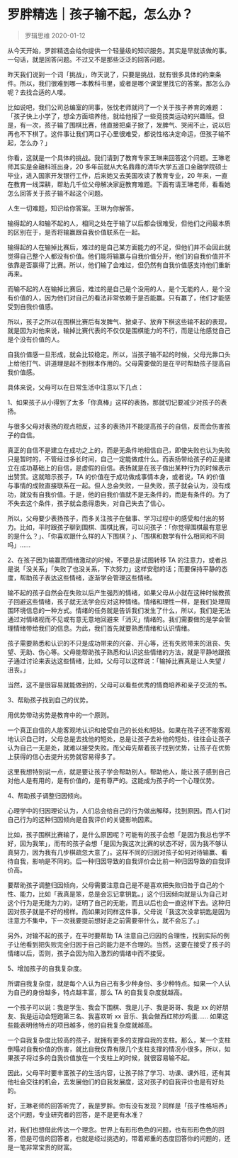 # 罗胖精选｜孩子输不起，怎么办？
> 罗辑思维
2020-01-12

从今天开始，罗胖精选会给你提供一个轻量级的知识服务。其实是早就该做的事。一句话，就是回答问题。不过又不是那些泛泛的回答问题。

昨天我们说到一个词「挑战」，昨天说了，只要是挑战，就有很多具体的约束条件。所以，我们很难到哪一本教科书里，或者是哪个课堂里找它的答案。那怎么办呢？去找合适的人喽。

比如说吧，我们公司总编室的同事，张忱老师就问了一个关于孩子养育的难题：「孩子快上小学了，想全方面培养他，就给他报了一些竞技类运动的兴趣班。但是，有一次，孩子输了围棋比赛，他直接把桌子掀了，发脾气、哭闹不止，说以后再也不下棋了。这件事让我们两口子心里很难受，都说性格决定命运，但孩子输不起，怎么办？」

你看，这就是一个具体的挑战。我们请到了教育专家王琳来回答这个问题。王琳老师其实是金融科班出身，20 多年前就从大名鼎鼎的清华大学五道口金融学院硕士毕业，进入国家开发银行工作，后来她又去美国攻读了教育专业，20 年来，一直在教育一线深耕，帮助几千位父母解决家庭教育难题。下面有请王琳老师，看看她怎么回答关于孩子输不起这个问题。

人生一切难题，知识给你答案。王琳为你解答。

输得起的人和输不起的人，相同之处在于输了以后都会很难受，但他们之间最本质的区别在于，是否将输赢跟自我价值联系在一起。

输得起的人在输掉比赛后，难过的是自己某方面能力的不足，但他们并不会因此就觉得自己整个人都没有价值。他们能将输赢与自我价值分开，他们的自我价值并不依靠是否赢得了比赛。所以，他们输了会难过，但仍然有自我价值感支持他们重新再来。

而输不起的人在输掉比赛后，难过的是自己是个没用的人，是个无能的人，是个没有价值的人，因为他们对自己的看法非常依赖于是否能赢。只有赢了，他们才能感受到自我价值感。

所以，孩子之所以在围棋比赛后有发脾气、掀桌子、放弃下棋这些输不起的表现，就是因为对他来说，输掉比赛代表的不仅仅是围棋能力的不行，而是让他感觉自己是个没有价值的人。

自我价值感一旦形成，就会比较稳定。所以，当孩子输不起的时候，父母光靠口头上给他打气、讲道理是起不到根本作用的。父母需要做的是在平时帮助孩子提高自我价值感。

具体来说，父母可以在日常生活中注意以下几点：

1、如果孩子从小得到了太多「你真棒」这样的表扬，那就切记要减少对孩子的表扬。

与很多父母对表扬的观点相反，过多的表扬并不能提高孩子的自信，反而会伤害孩子的自信。

真正的自信不是建立在成功之上的，而是无条件地相信自己，即使失败也认为失败只是暂时的，不管经过多长时间，自己一定能做成什么。而表扬带给孩子的正是建立在成功基础上的自信，是虚假的自信。表扬就是在孩子做出某种行为的时候表示出赞赏。这就暗示孩子，TA 的价值在于成功做成事情本身，或者说，TA 的价值与事情的成败直接联系在一起。但人总会失败，一旦失败，孩子就会认为，没有成功，就没有自我价值。于是，他的自我价值就不是无条件的，而是有条件的。为了不失去这个条件，孩子就会患得患失，对自己失去了信心。

所以，父母要少表扬孩子，而多关注孩子在做事、学习过程中的感受和付出的努力。比如，平时跟孩子聊到围棋、围棋比赛，可以问孩子：「你觉得围棋最有意思的是什么？」、「你喜欢跟什么样的人下围棋？」、「围棋和数学有什么相同和不同吗」……

2、在孩子因为输赢而情绪激动的时候，不要总是试图转移 TA 的注意力，或者总是说「没关系」「失败了也没关系，下次努力」这样安慰的话；而要保持平静的态度，帮助孩子表达这些情绪，逐渐学会管理这些情绪。

输不起的孩子自然会在失败以后产生强烈的情绪，如果父母从小就在这种时候教孩子回避这些情绪，孩子就无法学会应对这种情绪。情绪和理性一样，是我们处理周围环境信息的一种方式。情绪的任务就是告诉我们发生了什么，所以，我们是无法通过对情绪视而不见或有意无意地回避来「消灭」情绪的。我们需要做的是学会管理情绪带给我们的信息。为此，我们首先就要熟悉情绪和认识情绪。

孩子需要熟悉和认识的不只是成功带来的兴奋、开心等，还有失败带来的沮丧、失望、无助、伤心等。父母能帮助孩子熟悉和认识这些情绪的方法，就是平静地跟孩子通过讨论来表达这些情绪，比如，父母可以这样说：「输掉比赛真是让人失望 / 沮丧。」

当然，这不是很容易就能做到的，父母可以看些优秀的情商培养和亲子交流的书。

3、帮助孩子找到自己的优势。

用优势带动劣势是教育中的一个原则。

一个真正自信的人能客观地认识和接受自己的长处和短处。如果在孩子还不能客观地认识自己时，父母总是去找他的短处，总是让孩子去补他的短处，往往会让孩子认为自己一无是处，就难以接受失败。而父母先帮着孩子找到优势，让孩子在优势上获得的信心去提升劣势就容易得多了。

这里我想特别说一点，就是要让孩子学会帮助别人。帮助他人，能让孩子感到自己对他人是有用的，是有价值的，是有尊严的。这能成为孩子的一个心理优势。

4、帮助孩子调整归因倾向。

心理学中的归因理论认为，人们总会给自己的行为做出解释，找到原因。而人们对自己行为的这种归因倾向是自我评价的关键影响因素。

比如，孩子围棋比赛输了，是什么原因呢？可能有的孩子会想「是因为我总也学不好，因为我笨」，而有的孩子会想「是因为我这次比赛的状态不好，因为我不够认真努力，因为我有几步棋疏忽大意了」。这样不同的归因对孩子如何对待输赢、看待自我，影响是不同的。后一种归因导致的自我评价会比前一种归因导致的自我评价高。

要帮助孩子调整归因倾向，父母需要注意自己是不是喜欢把失败归咎于自己的个性、能力，比如「我真是笨，总是会忘记拿钥匙。」这个归因倾向就是认为自己对这个行为是无能为力的，证明了自己的无能，而且以后也会一直这样下去。这种归因对孩子就是不好的榜样。而如果对同样这件事，父母说「我这次没拿钥匙是因为注意力不集中，下一次我要提前想好走之前需要带什么，就不会忘了。」

另外，对输不起的孩子，在平时要帮助 TA 注意自己归因的合理性，找到实际的例子让他看到把失败完全归因于自己的能力是不合理的。当然，这要在接受了孩子的情绪以后，否则，孩子会因为陷入激烈的情绪中而不接受。

5、增加孩子的自我复杂度。

所谓自我复杂度，就是每个人认为自己有多少种身份、多少种特点。如果一个人认为自己的身份越多，特点越丰富，那么 TA 的自我复杂度就越高。

一个孩子可以说：我是学生、我会下围棋、我是儿子、我是哥哥、我是 xx 的好朋友、我是运动会短跑第三名、我喜欢听 xx 音乐、我会做西红柿炒鸡蛋…… 如果这些能表明他特点的项目越多，他的自我复杂度就越高。

一个自我复杂度比较高的孩子，就拥有更多的支撑自我的支柱。那么，某一个支柱倒塌对自我价值的伤害，就比自我仅靠有限几个支柱支撑的情况小很多。所以，如果孩子将过多的自我价值放在一个支柱上的时候，就很容易输不起。

因此，父母平时要丰富孩子的生活内容，让孩子除了学习、功课、课外班，还有其他社会交往的机会，去发展他们的自我发展度，这对孩子的自我评价也是有好处的。

好，王琳老师的回答听完了，我是罗胖。你有没有发现？同样是「孩子性格培养」这个问题，专业研究者的回答，是不是更有水准？

对，我们也想借此传达一个理念。世界上有形形色色的问题，也有形形色色的回答，但是可信的回答者，也就是经过挑选的，带着郑重的态度回答你的问题的，还是一笔非常宝贵的财富。

